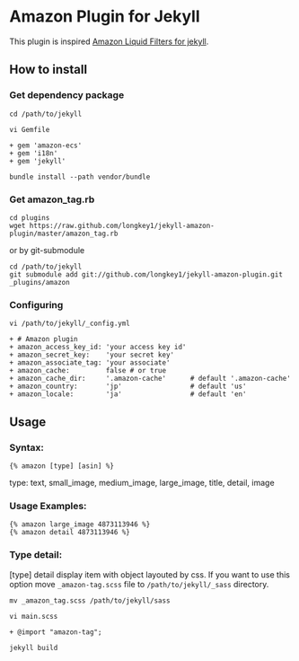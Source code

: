 # Amazon Plugin for Jekyll
This  plugin is inspired [Amazon Liquid Filters for jekyll](http://base0.net/posts/amazon-liquid-filters-for-jekyll/).

## How to install

### Get dependency package

    cd /path/to/jekyll

    vi Gemfile

    + gem 'amazon-ecs'
    + gem 'i18n'
    + gem 'jekyll'

    bundle install --path vendor/bundle


### Get amazon_tag.rb

    cd plugins
    wget https://raw.github.com/longkey1/jekyll-amazon-plugin/master/amazon_tag.rb


or by git-submodule

    cd /path/to/jekyll
    git submodule add git://github.com/longkey1/jekyll-amazon-plugin.git _plugins/amazon


### Configuring

    vi /path/to/jekyll/_config.yml

    + # Amazon plugin
    + amazon_access_key_id: 'your access key id'
    + amazon_secret_key:    'your secret key'
    + amazon_associate_tag: 'your associate'
    + amazon_cache:         false # or true
    + amazon_cache_dir:     '.amazon-cache'      # default '.amazon-cache'
    + amazon_country:       'jp'                 # default 'us'
    + amazon_locale:        'ja'                 # default 'en'


## Usage

### Syntax:

    {% amazon [type] [asin] %}

type: text, small_image, medium_image, large_image, title, detail, image

### Usage Examples:

    {% amazon large_image 4873113946 %}
    {% amazon detail 4873113946 %}

### Type detail:

[type] detail display item with object layouted by css.
If you want to use this option move `_amazon-tag.scss` file to `/path/to/jekyll/_sass` directory.

    mv _amazon_tag.scss /path/to/jekyll/sass

    vi main.scss

    + @import "amazon-tag";

    jekyll build
